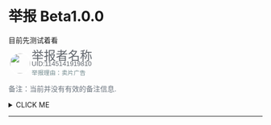 <meta name="referrer" content="no-referrer" />
<style type="text/css" media="screen">
.round_icon
  {
  width: 40px;
  height: 40px;
  display: flex;
  border: 3px solid white;
  border-radius: 50%;
  align-items: center;
  justify-content: center;
  overflow: hidden;

  position:relative;
  top:-0.31em;
}
</style>


# 举报 Beta1.0.0

目前先测试着看

  <div Style="line-height:1.14em;">
    <img src="https://i2.hdslb.com/bfs/face/7899638a48e4b906a5e435552c02548fc31b3318.jpg" class="round_icon" style="float:left;" alt="">
    <font size="5" face="arial" color="#61666D">举报者名称</font><br>
    <font size="2" face="arial" color="#61666D">UID:1145141919810</font>
  </div>
<div>
  <code style="color:#71898d">举报理由：卖片广告</code>
</div>
<div>
  <p>
 <font color="#6A737D">备注：当前并没有有效的备注信息.</font>
  </p>
</div>
<details><summary>CLICK ME</summary>

#### We can hide anything, even code!

```ruby
   puts "Hello World"
```

</details>

_________________




